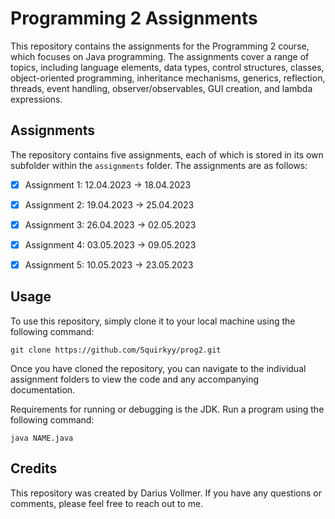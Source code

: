 # Programming 2 Assignments

This repository contains the assignments for the Programming 2 course, which focuses on Java programming. The assignments cover a range of topics, including language elements, data types, control structures, classes, object-oriented programming, inheritance mechanisms, generics, reflection, threads, event handling, observer/observables, GUI creation, and lambda expressions.

## Assignments

The repository contains five assignments, each of which is stored in its own subfolder within the `assignments` folder. The assignments are as follows:

-   [x] Assignment 1: 12.04.2023 -> 18.04.2023

-   [x] Assignment 2: 19.04.2023 -> 25.04.2023

-   [x] Assignment 3: 26.04.2023 -> 02.05.2023

-   [x] Assignment 4: 03.05.2023 -> 09.05.2023

-   [x] Assignment 5: 10.05.2023 -> 23.05.2023

## Usage

To use this repository, simply clone it to your local machine using the following command:

```
git clone https://github.com/Squirkyy/prog2.git
```

Once you have cloned the repository, you can navigate to the individual assignment folders to view the code and any accompanying documentation.

Requirements for running or debugging is the JDK. Run a program using the following command:

```
java NAME.java
```

## Credits

This repository was created by Darius Vollmer. If you have any questions or comments, please feel free to reach out to me.

